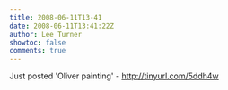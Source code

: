 ```yaml
---
title: 2008-06-11T13-41
date: 2008-06-11T13:41:22Z
author: Lee Turner
showtoc: false
comments: true
---
```


Just posted 'Oliver painting' - http://tinyurl.com/5ddh4w

